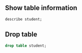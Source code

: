 ## Show table information

```sql
describe student;
```

## Drop table

```sql
drop table student;
```

